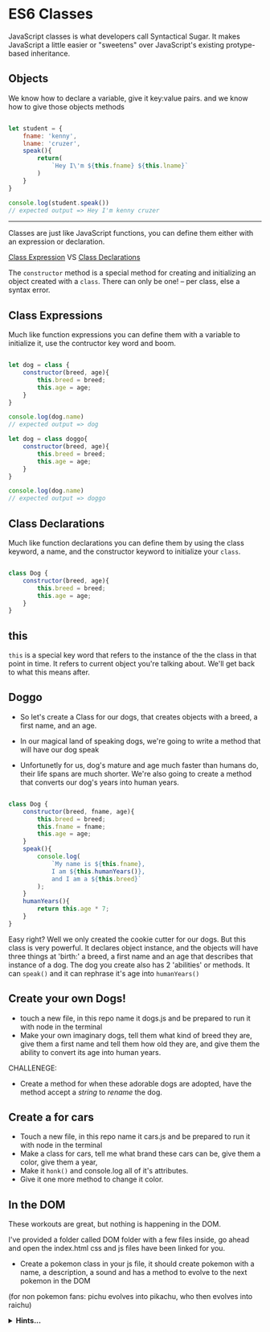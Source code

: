 # ES6 Classes

JavaScript classes is what developers call Syntactical Sugar. 
It makes JavaScript a little easier or "sweetens" over JavaScript's existing protype-based inheritance. 

## Objects

We know how to declare a variable, give it key:value pairs. and we know how to give those objects methods

```javascript

let student = {
    fname: 'kenny',
    lname: 'cruzer',
    speak(){
        return(
            `Hey I\'m ${this.fname} ${this.lname}`
        )
    }
}

console.log(student.speak())
// expected output => Hey I'm kenny cruzer

```

----

Classes are just like JavaScript functions, you can define them either with an expression or declaration. 

[Class Expression](https://developer.mozilla.org/en-US/docs/Web/JavaScript/Reference/Operators/class) VS [Class Declarations](https://developer.mozilla.org/en-US/docs/Web/JavaScript/Reference/Statements/class)

The `constructor` method is a special method for creating and initializing an object created with a `class`. There can only be one! – per class, else a syntax error. 


## Class Expressions
Much like function expressions you can define them with a variable to initialize it, use the contructor key word and boom.

```javascript

let dog = class { 
    constructor(breed, age){
        this.breed = breed; 
        this.age = age; 
    }
}

console.log(dog.name)
// expected output => dog

let dog = class doggo{ 
    constructor(breed, age){
        this.breed = breed; 
        this.age = age; 
    }
}

console.log(dog.name)
// expected output => doggo

```

## Class Declarations
Much like function declarations you can define them by using the class keyword, a name, and the constructor keyword to initialize your `class`. 

```javascript

class Dog {
    constructor(breed, age){
        this.breed = breed; 
        this.age = age; 
    }
}

```

## this

`this` is a special key word that refers to the instance of the the class in that point in time. It refers to current object you're talking about. We'll get back to what this means after. 

## Doggo

* So let's create a Class for our dogs, that creates objects with a breed, a first name, and an age. 

* In our magical land of speaking dogs, we're going to write a method that will have our dog speak

* Unfortunetly for us, dog's mature and age much faster than humans do, their life spans are much shorter. We're also going to create a method that converts our dog's years into human years. 


```javascript

class Dog {
    constructor(breed, fname, age){
        this.breed = breed; 
        this.fname = fname; 
        this.age = age; 
    }
    speak(){
        console.log(
            `My name is ${this.fname}, 
            I am ${this.humanYears()}, 
            and I am a ${this.breed}`
        );
    }
    humanYears(){
        return this.age * 7; 
    }
}

```

Easy right? Well we only created the cookie cutter for our dogs. But this class is very powerful. It declares object instance, and the objects will have three things at 'birth:' a breed, a first name and an age that describes that instance of a dog. The dog you create also has 2 'abilities' or methods. It can `speak()` and it can rephrase it's age into `humanYears()`



## Create your own Dogs!

* touch a new file, in this repo name it dogs.js and be prepared to run it with node in the terminal
* Make your own imaginary dogs, tell them what kind of breed they are, give them a first name and tell them how old they are, and give them the ability to convert its age into human years. 

CHALLENEGE: 
* Create a method for when these adorable dogs are adopted, have the method accept a *string* to *rename* the dog. 

## Create a for cars

* Touch a new file, in this repo name it cars.js and be prepared to run it with node in the terminal
* Make a class for cars, tell me what brand these cars can be, give them a color, give them a year, 
* Make it `honk()` and console.log all of it's attributes. 
* Give it one more method to change it color. 

## In the DOM

These workouts are great, but nothing is happening in the DOM. 

I've provided a folder called DOM folder with a few files inside, go ahead and open the index.html
css and js files have been linked for you. 

* Create a pokemon class in your js file, it should create pokemon with a name, a description, a sound and has a method to evolve to the next pokemon in the DOM

(for non pokemon fans: pichu evolves into pikachu, who then evolves into raichu)

<details>
<summary><strong>Hints...</strong></summary>

Google: 

* onclick Event

* 

</details>